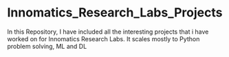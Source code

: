 # **Innomatics_Research_Labs_Projects**

In this Repository, I have included all the interesting projects that i have worked on for Innomatics Research Labs. It scales mostly to Python problem solving, ML and DL
